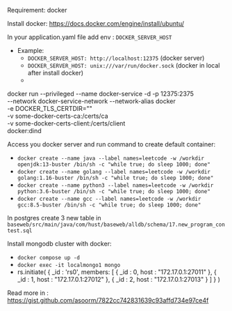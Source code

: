 Requirement: docker

Install docker: https://docs.docker.com/engine/install/ubuntu/

In your application.yaml file add env : `DOCKER_SERVER_HOST`
- Example: 
  - `DOCKER_SERVER_HOST: http://localhost:12375` (docker server)
  - `DOCKER_SERVER_HOST: unix:///var/run/docker.sock` (docker in local after install docker)
  - 
 docker run --privileged --name docker-service -d -p 12375:2375 \
    --network docker-service-network --network-alias docker \
    -e DOCKER_TLS_CERTDIR="" \
    -v some-docker-certs-ca:/certs/ca \
    -v some-docker-certs-client:/certs/client \
    docker:dind
    
Access you docker server and run command to create default container:
- `docker create --name java --label names=leetcode -w /workdir openjdk:13-buster /bin/sh -c "while true; do sleep 1000; done"`
- `docker create --name golang --label names=leetcode -w /workdir golang:1.16-buster /bin/sh -c "while true; do sleep 1000; done"`
- `docker create --name python3 --label names=leetcode -w /workdir python:3.6-buster /bin/sh -c "while true; do sleep 1000; done"`
- `docker create --name gcc --label names=leetcode -w /workdir gcc:8.5-buster /bin/sh -c "while true; do sleep 1000; done"`

In postgres create 3 new table in `baseweb/src/main/java/com/hust/baseweb/alldb/schema/17.new_program_contest.sql`

Install mongodb cluster with docker:
- `docker compose up -d`
- `docker exec -it localmongo1 mongo`
- rs.initiate(
  {
  _id : 'rs0',
  members: [
  { _id : 0, host : "172.17.0.1:27011" },
  { _id : 1, host : "172.17.0.1:27012" },
  { _id : 2, host : "172.17.0.1:27013" }
  ]
  }
  )

Read more in : https://gist.github.com/asoorm/7822cc742831639c93affd734e97ce4f

